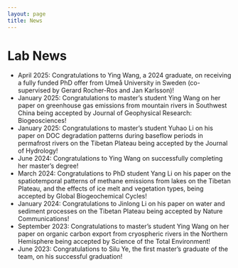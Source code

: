 ```yaml
---
layout: page
title: News
---
```


# Lab News
- April 2025: Congratulations to Ying Wang, a 2024 graduate, on receiving a fully funded PhD offer from Umeå University in Sweden (co-supervised by Gerard Rocher-Ros and Jan Karlsson)!
- January 2025: Congratulations to master’s student Ying Wang on her paper on greenhouse gas emissions from mountain rivers in Southwest China being accepted by Journal of Geophysical Research: Biogeosciences!
- January 2025: Congratulations to master’s student Yuhao Li on his paper on DOC degradation patterns during baseflow periods in permafrost rivers on the Tibetan Plateau being accepted by the Journal of Hydrology!
- June 2024: Congratulations to Ying Wang on successfully completing her master’s degree!
- March 2024: Congratulations to PhD student Yang Li on his paper on the spatiotemporal patterns of methane emissions from lakes on the Tibetan Plateau, and the effects of ice melt and vegetation types, being accepted by Global Biogeochemical Cycles!
- January 2024: Congratulations to Jinlong Li on his paper on water and sediment processes on the Tibetan Plateau being accepted by Nature Communications!
- September 2023: Congratulations to master’s student Ying Wang on her paper on organic carbon export from cryospheric rivers in the Northern Hemisphere being accepted by Science of the Total Environment!
- June 2023: Congratulations to Silu Ye, the first master’s graduate of the team, on his successful graduation!
